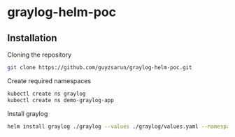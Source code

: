 # graylog-helm-poc

## Installation

Cloning the repository
```bash
git clone https://github.com/guyzsarun/graylog-helm-poc.git
```
Create required namespaces

```bash
kubectl create ns graylog
kubectl create ns demo-graylog-app
```
Install graylog

```bash
helm install graylog ./graylog --values ./graylog/values.yaml --namespace "graylog"
```